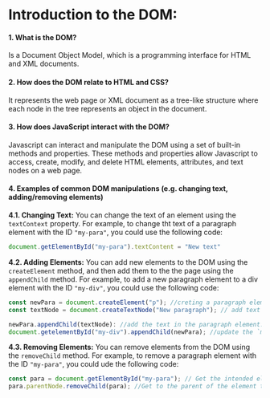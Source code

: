 # Introduction to the DOM:
#### 1. What is the DOM?
Is a Document Object Model, which is a programming interface for HTML and XML documents.
#### 2. How does the DOM relate to HTML and CSS?
It represents the web page or XML document as a tree-like structure where each node in the tree represents an object in the document.
#### 3. How does JavaScript interact with the DOM?
Javascript can interact and manipulate the DOM using a set of built-in methods and properties. These methods and properties allow Javascript to access, create, modify, and delete HTML elements, attributes, and text nodes on a web page. 
#### 4. Examples of common DOM manipulations (e.g. changing text, adding/removing elements)
**4.1. Changing Text:** You can change the text of an element using the `textContext` property.
For example, to change tht text of a paragraph element with the ID `"my-para"`, you could use the following code:

```Javascript
document.getElementById("my-para").textContent = "New text"
```

**4.2. Adding Elements:** You can add new elements to the DOM using the `createElement` method, and then add them to the the page using the `appendChild` method. For example, to add a new paragraph element to a div element with the ID `"my-div"`, you could use the following code:

```Javascript
const newPara = document.createElement("p"); //creting a paragraph element
const textNode = document.createTextNode("New paragraph"); // add text or paragraph

newPara.appendChild(textNode): //add the text in the paragraph element.
document.getelementById("my-div").appendChild(newPara); //update the `my-div` ID with the new paragaraph.
```
**4.3. Removing Elements:** You can remove elements from the DOM using the `removeChild` method. For example, to remove a paragraph element with the ID `"my-para"`, you could ude the following code: 

```Javascript
const para = document.getElementById("my-para"); // Get the intended element by it's ID name
para.parentNode.removeChild(para); //Get to the parent of the element to be removed, and specify the child to be removed.
```
